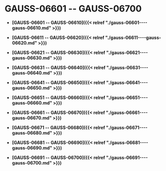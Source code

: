 # GAUSS-06601 -- GAUSS-06700

-   **[GAUSS-06601 -- GAUSS-06610]({{< relref "./gauss-06601----gauss-06610.md" >}})**  

-   **[GAUSS-06611 -- GAUSS-06620]({{< relref "./gauss-06611----gauss-06620.md" >}})**  

-   **[GAUSS-06621 -- GAUSS-06630]({{< relref "./gauss-06621----gauss-06630.md" >}})**  

-   **[GAUSS-06631 -- GAUSS-06640]({{< relref "./gauss-06631----gauss-06640.md" >}})**  

-   **[GAUSS-06641 -- GAUSS-06650]({{< relref "./gauss-06641----gauss-06650.md" >}})**  

-   **[GAUSS-06651 -- GAUSS-06660]({{< relref "./gauss-06651----gauss-06660.md" >}})**  

-   **[GAUSS-06661 -- GAUSS-06670]({{< relref "./gauss-06661----gauss-06670.md" >}})**  

-   **[GAUSS-06671 -- GAUSS-06680]({{< relref "./gauss-06671----gauss-06680.md" >}})**  

-   **[GAUSS-06681 -- GAUSS-06690]({{< relref "./gauss-06681----gauss-06690.md" >}})**  

-   **[GAUSS-06691 -- GAUSS-06700]({{< relref "./gauss-06691----gauss-06700.md" >}})**  


